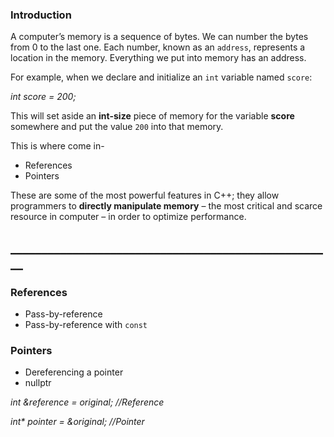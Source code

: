 ### Introduction
A computer’s memory is a sequence of bytes. We can number the bytes from 0 to the last one. Each number, known as an `address`, represents a location in the memory.
Everything we put into memory has an address.

For example, when we declare and initialize an `int` variable named `score`:

_int score = 200;_

This will set aside an **int-size** piece of memory for the variable **score** somewhere and put the value `200` into that memory.

This is where come in-
* References
* Pointers

These are some of the most powerful features in C++; they allow programmers to **directly manipulate memory** – the most critical and scarce resource in computer – in order to optimize performance.


## ____________________________________________________


### References
* Pass-by-reference
* Pass-by-reference with `const`

### Pointers
* Dereferencing a pointer
* nullptr

_int &reference = original; //Reference_

_int* pointer = &original; //Pointer_
